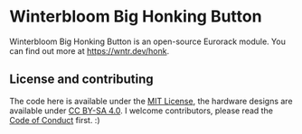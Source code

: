 # Winterbloom Big Honking Button

Winterbloom Big Honking Button is an open-source Eurorack module. You can find out more at https://wntr.dev/honk.

## License and contributing

The code here is available under the [MIT License](firmware/LICENSE), the hardware designs are available under [CC BY-SA 4.0](hardware/LICENSE). I welcome contributors, please read the [Code of Conduct](CODE_OF_CONDUCT.md) first. :)

